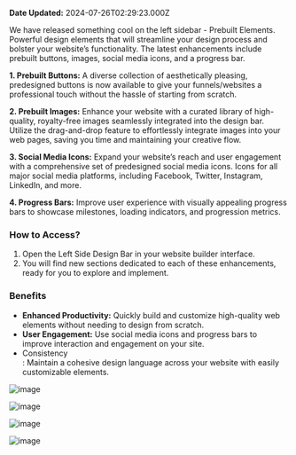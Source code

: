 **Date Updated:** 2024-07-26T02:29:23.000Z

We have released something cool on the left sidebar - Prebuilt Elements. Powerful design elements that will streamline your design process and bolster your website’s functionality. The latest enhancements include prebuilt buttons, images, social media icons, and a progress bar.

  
**1\. Prebuilt Buttons:** A diverse collection of aesthetically pleasing, predesigned buttons is now available to give your funnels/websites a professional touch without the hassle of starting from scratch.

**2\. Prebuilt Images:** Enhance your website with a curated library of high-quality, royalty-free images seamlessly integrated into the design bar. Utilize the drag-and-drop feature to effortlessly integrate images into your web pages, saving you time and maintaining your creative flow.

**3\. Social Media Icons:** Expand your website’s reach and user engagement with a comprehensive set of predesigned social media icons. Icons for all major social media platforms, including Facebook, Twitter, Instagram, LinkedIn, and more.

**4\. Progress Bars:** Improve user experience with visually appealing progress bars to showcase milestones, loading indicators, and progression metrics.

### **How to Access?**

1. Open the Left Side Design Bar in your website builder interface.
2. You will find new sections dedicated to each of these enhancements, ready for you to explore and implement.

### **Benefits**

* **Enhanced Productivity:** Quickly build and customize high-quality web elements without needing to design from scratch.
* **User Engagement:** Use social media icons and progress bars to improve interaction and engagement on your site.
* Consistency  
: Maintain a cohesive design language across your website with easily customizable elements.

![image](https://s3.amazonaws.com/cdn.freshdesk.com/data/helpdesk/attachments/production/155029909647/original/5DBl1gG4sEH8OoSbGdNXoAdGnVl1z8Kr8A.jpeg?1721940940)

![image](https://s3.amazonaws.com/cdn.freshdesk.com/data/helpdesk/attachments/production/155029909646/original/MDLdqukQqy-C4iK_z8O9AZbIdW-McjlwJQ.png?1721940939)

![image](https://s3.amazonaws.com/cdn.freshdesk.com/data/helpdesk/attachments/production/155029909649/original/JNJvxitczjoN5y095CFQcLH_SoCcfJMVQw.jpeg?1721940940)

![image](https://s3.amazonaws.com/cdn.freshdesk.com/data/helpdesk/attachments/production/155029909648/original/1-C7VPdViIt5ffm2mQjofw4iH_ivv6DkvA.jpeg?1721940940)

  